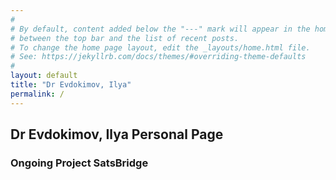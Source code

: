 ```yaml
---
#
# By default, content added below the "---" mark will appear in the home page
# between the top bar and the list of recent posts.
# To change the home page layout, edit the _layouts/home.html file.
# See: https://jekyllrb.com/docs/themes/#overriding-theme-defaults
#
layout: default
title: "Dr Evdokimov, Ilya"
permalink: /
---
```


## Dr Evdokimov, Ilya Personal Page

### Ongoing Project SatsBridge
